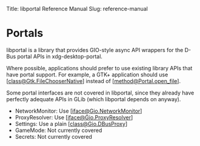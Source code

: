 Title: libportal Reference Manual
Slug: reference-manual

# Portals

libportal is a library that provides GIO-style async API wrappers
for the D-Bus portal APIs in xdg-desktop-portal.

Where possible, applications should prefer to use existing library
APIs that have portal support. For example, a GTK+ application should
use [class@Gtk.FileChooserNative] instead of [method@Portal.open_file].

Some portal interfaces are not covered in libportal, since
they already have perfectly adequate APIs in GLib (which libportal depends on anyway).

- NetworkMonitor: Use [iface@Gio.NetworkMonitor]
- ProxyResolver: Use [iface@Gio.ProxyResolver]
- Settings: Use a plain [class@Gio.DBusProxy]
- GameMode: Not currently covered
- Secrets: Not currently covered
